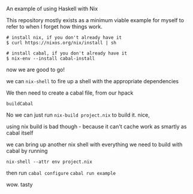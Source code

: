 An example of using Haskell with Nix

This repository mostly exists as a minimum viable example for myself to refer to
when I forget how things work.

```
# install nix, if you don't already have it
$ curl https://nixos.org/nix/install | sh

# install cabal, if you don't already have it
$ nix-env --install cabal-install
```

now we are good to go!

we can `nix-shell` to fire up a shell with the appropriate dependencies


We then need to create a cabal file, from our hpack

`buildCabal`

No we can just run
`nix-build project.nix`
to build it. nice,


using nix build is bad though - because it can't cache work as smartly as cabal
itself


we can bring up another nix shell with everything we need to build with cabal by
running

`nix-shell --attr env project.nix`

then run
`cabal configure`
`cabal run example`

wow. tasty


